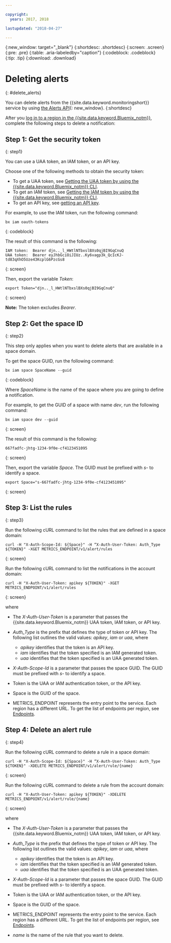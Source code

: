 ```yaml
---

copyright:
  years: 2017, 2018

lastupdated: "2018-04-27"

---
```


{:new_window: target="_blank"}
{:shortdesc: .shortdesc}
{:screen: .screen}
{:pre: .pre}
{:table: .aria-labeledby="caption"}
{:codeblock: .codeblock}
{:tip: .tip}
{:download: .download}



# Deleting alerts
{: #delete_alerts}

You can delete alerts from the {{site.data.keyword.monitoringshort}} service by using [the Alerts API](https://console.bluemix.net/apidocs/940-ibm-cloud-monitoring-alerts-api?&language=node#introduction){: new_window}.
{:shortdesc}


After you [log in to a region in the {{site.data.keyword.Bluemix_notm}}](/docs/services/cloud-monitoring/qa/cli_qa.html#login), complete the following steps to delete a notification:


## Step 1: Get the security token
{: step1}

You can use a UAA token, an IAM token, or an API key. 

Choose one of the following methods to obtain the security token:
	
* To get a UAA token, see [Getting the UAA token by using the {{site.data.keyword.Bluemix_notm}} CLI](/docs/services/cloud-monitoring/security/auth_uaa.html#uaa_cli).
* To get an IAM token, see [Getting the IAM token by using the {{site.data.keyword.Bluemix_notm}} CLI](/docs/services/cloud-monitoring/security/auth_iam.html#auth_iam).
* To get an API key, see [getting an API key](/docs/services/cloud-monitoring/security/auth_api_key.html#auth_api_key).
	
For example, to use the IAM token, run the following command:

```
bx iam oauth-tokens
```
{: codeblock}
	
The result of this command is the following:
	
```
IAM token:  Bearer djn.._l_HWtlNTbxslBXs0qjBI9GqCnuQ
UAA token:  Bearer eyJhbGciOiJIUz..Ky6vagp3k_QcIcKJ-td83qXhO5Uze43KcplG6PzcGs8
```
{: screen}
	
Then, export the variable *Token*:
	
```
export Token="djn.._l_HWtlNTbxslBXs0qjBI9GqCnuQ"
```
{: screen}
	
**Note:** The token excludes *Bearer*.
	

## Step 2: Get the space ID 
{: step2}

This step only applies when you want to delete alerts that are available in a space domain.

To get the space GUID, run the following command:
	
```
bx iam space SpaceName --guid
```
{: codeblock}
	
Where *SpaceName* is the name of the space where you are going to define a notification. 
	
For example, to get the GUID of a space with name *dev*, run the following command:
	
```
bx iam space dev --guid
```
{: screen}
	
The result of this command is the following:
	
```
667fadfc-jhtg-1234-9f0e-cf4123451095
```
{: screen}
	
Then, export the variable *Space*. The GUID must be prefixed with *s-* to identify a space.
	
```
export Space="s-667fadfc-jhtg-1234-9f0e-cf4123451095"
```
{: screen}

	

## Step 3: List the rules
{: step3}


Run the following cURL command to list the rules that are defined in a space domain:

```
curl -H "X-Auth-Scope-Id: ${Space}" -H “X-Auth-User-Token: Auth_Type ${TOKEN}" -XGET METRICS_ENDPOINT/v1/alert/rules

```
{: screen}

Run the following cURL command to list the notifications in the account domain:

```
curl -H "X-Auth-User-Token: apikey ${TOKEN}" -XGET METRICS_ENDPOINT/v1/alert/rules
```
{: screen}

where
	
* The *X-Auth-User-Token* is a parameter that passes the {{site.data.keyword.Bluemix_notm}} UAA token, IAM token, or API key.
	
* *Auth_Type* is the prefix that defines the type of token or API key. The following list outlines the valid values: *apikey*, *iam* or *uaa*, where

    * *apikey* identifies that the token is an API key.
	* *iam* identifies that the token specified is an IAM generated token.
	* *uaa* identifies that the token specified is an UAA generated token.
	
* *X-Auth-Scope-Id* is a parameter that passes the space GUID. The GUID must be prefixed with *s-* to identify a space. 
	
* Token is the UAA or IAM authentication token, or the API key.
	
* Space is the GUID of the space. 
	
* METRICS_ENDPOINT represents the entry point to the service. Each region has a different URL. To get the list of endpoints per region, see [Endpoints](/docs/services/cloud-monitoring/send_retrieve_metrics_ov.html#endpoints).


## Step 4: Delete an alert rule
{: step4}
  

Run the following cURL command to delete a rule in a space domain:

```
curl -H "X-Auth-Scope-Id: ${Space}" -H “X-Auth-User-Token: Auth_Type ${TOKEN}" -XDELETE METRICS_ENDPOINT/v1/alert/rule/{name} 
```
{: screen}

Run the following cURL command to delete a rule from the account domain:

```
curl -H "X-Auth-User-Token: apikey ${TOKEN}" -XDELETE METRICS_ENDPOINT/v1/alert/rule/{name} 
```
{: screen}

	
where
	
* The *X-Auth-User-Token* is a parameter that passes the {{site.data.keyword.Bluemix_notm}} UAA token, IAM token, or API key.
	
* *Auth_Type* is the prefix that defines the type of token or API key. The following list outlines the valid values: *apikey*, *iam* or *uaa*, where

    * *apikey* identifies that the token is an API key.
	* *iam* identifies that the token specified is an IAM generated token.
	* *uaa* identifies that the token specified is an UAA generated token.
	
* *X-Auth-Scope-Id* is a parameter that passes the space GUID. The GUID must be prefixed with *s-* to identify a space. 
	
* Token is the UAA or IAM authentication token, or the API key.
	
* Space is the GUID of the space. 
	
* METRICS_ENDPOINT represents the entry point to the service. Each region has a different URL. To get the list of endpoints per region, see [Endpoints](/docs/services/cloud-monitoring/send_retrieve_metrics_ov.html#endpoints).

* *name* is the name of the rule that you want to delete.
	
